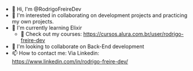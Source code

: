 - 👋 Hi, I'm @RodrigoFreireDev
- 👀 I'm interested in collaborating on development projects and practicing my own projects.
- 🌱 I'm currently learning Elixir
  - 📖 Check out my courses: https://cursos.alura.com.br/user/rodrigo-freire-dev
- 💞️ I'm looking to collaborate on Back-End development
- 📫 How to contact me: Via Linkedin: https://www.linkedin.com/in/rodrigo-freire-dev/
